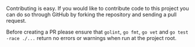 Contributing is easy. If you would like to contribute code to this project you can do so through GitHub by forking the repository and sending a pull request.

Before creating a PR please ensure that `golint`, `go fmt`, `go vet` and `go test -race ./...` return no errors or warnings when run at the project root.

